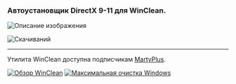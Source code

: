 ### Автоустановщик DirectX 9-11 для WinClean.

![Описание изображения](https://i.ibb.co/fmxJ2CG/700-DA24-C-2-A78-4-E4-A-8-FB4-0-C5-E063-C9411.png)

![Скачиваний](https://img.shields.io/github/downloads/MartyFiles/DirectX/Release/total?style=for-the-badge&label=Скачиваний&color=blue&logo=download)

___

Утилита WinClean доступна подписчикам [MartyPlus](https://t.me/martyfiles/1146).

[![Обзор WinClean](https://img.shields.io/badge/Обзор%20WinClean-red?style=for-the-badge&logo=youtube)](https://www.youtube.com/watch?v=5NBqbUUB1Pk)
[![Максимальная очистка Windows](https://img.shields.io/badge/Максимальная%20очистка%20Windows-red?style=for-the-badge&logo=youtube)](https://www.youtube.com/watch?v=id06E58oafI)
